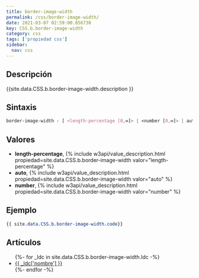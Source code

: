 ```yaml
---
title: border-image-width
permalink: /css/border-image-width/
date: 2021-03-07 02:59:00.856730
key: CSS.b.border-image-width
category: css
tags: ['propiedad css']
sidebar: 
  nav: css
---
```


## Descripción
{{site.data.CSS.b.border-image-width.description }}

## Sintaxis
~~~css
border-image-width : [ <length-percentage [0,∞]> | <number [0,∞]> | auto ]{1,4}
~~~

## Valores
* **length-percentage**,  {% include w3api/value_description.html propiedad=site.data.CSS.b.border-image-width valor="length-percentage" %}
* **auto**,  {% include w3api/value_description.html propiedad=site.data.CSS.b.border-image-width valor="auto" %}
* **number**,  {% include w3api/value_description.html propiedad=site.data.CSS.b.border-image-width valor="number" %}

## Ejemplo
~~~css
{{ site.data.CSS.b.border-image-width.code}}
~~~

## Artículos
<ul>
{%- for _ldc in site.data.CSS.b.border-image-width.ldc -%}
   <li>
       <a href="{{_ldc['url'] }}">{{ _ldc['nombre'] }}</a>
   </li>
{%- endfor -%}
</ul>
